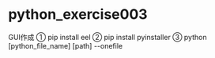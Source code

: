 # python_exercise003

GUI作成
① pip install eel
② pip install pyinstaller
③ python [python_file_name] [path] --onefile

